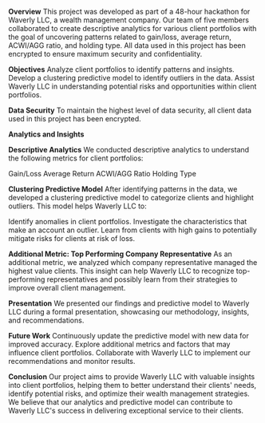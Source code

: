 **Overview**
This project was developed as part of a 48-hour hackathon for Waverly LLC, a wealth management company. Our team of five members collaborated to create descriptive analytics for various client portfolios with the goal of uncovering patterns related to gain/loss, average return, ACWI/AGG ratio, and holding type. All data used in this project has been encrypted to ensure maximum security and confidentiality.

**Objectives**
Analyze client portfolios to identify patterns and insights.
Develop a clustering predictive model to identify outliers in the data.
Assist Waverly LLC in understanding potential risks and opportunities within client portfolios.

**Data Security**
To maintain the highest level of data security, all client data used in this project has been encrypted.

**Analytics and Insights**

__Descriptive Analytics__
We conducted descriptive analytics to understand the following metrics for client portfolios:

Gain/Loss
Average Return
ACWI/AGG Ratio
Holding Type

__Clustering Predictive Model__
After identifying patterns in the data, we developed a clustering predictive model to categorize clients and highlight outliers. This model helps Waverly LLC to:

Identify anomalies in client portfolios.
Investigate the characteristics that make an account an outlier.
Learn from clients with high gains to potentially mitigate risks for clients at risk of loss.

__Additional Metric: Top Performing Company Representative__
As an additional metric, we analyzed which company representative managed the highest value clients. This insight can help Waverly LLC to recognize top-performing representatives and possibly learn from their strategies to improve overall client management.

**Presentation**
We presented our findings and predictive model to Waverly LLC during a formal presentation, showcasing our methodology, insights, and recommendations.

**Future Work**
Continuously update the predictive model with new data for improved accuracy.
Explore additional metrics and factors that may influence client portfolios.
Collaborate with Waverly LLC to implement our recommendations and monitor results.

**Conclusion**
Our project aims to provide Waverly LLC with valuable insights into client portfolios, helping them to better understand their clients' needs, identify potential risks, and optimize their wealth management strategies. We believe that our analytics and predictive model can contribute to Waverly LLC's success in delivering exceptional service to their clients.
